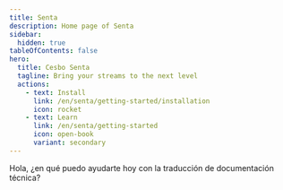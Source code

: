```yaml
---
title: Senta
description: Home page of Senta
sidebar:
  hidden: true
tableOfContents: false
hero:
  title: Cesbo Senta
  tagline: Bring your streams to the next level
  actions:
    - text: Install
      link: /en/senta/getting-started/installation
      icon: rocket
    - text: Learn
      link: /en/senta/getting-started
      icon: open-book
      variant: secondary
---
```


Hola, ¿en qué puedo ayudarte hoy con la traducción de documentación técnica?